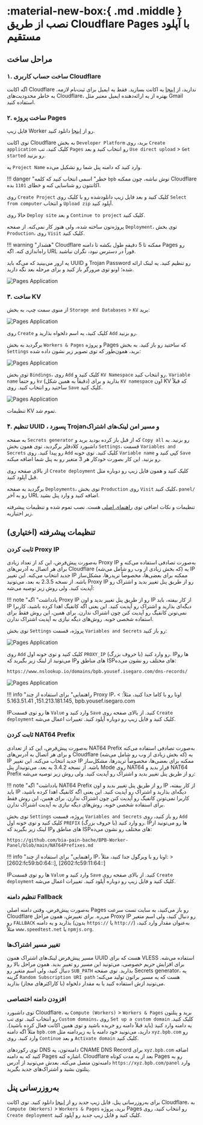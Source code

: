 # :material-new-box:{ .md .middle } نصب از طریق Cloudflare Pages با آپلود مستقیم

## مراحل ساخت

### ۱. ساخت حساب کاربری Cloudflare

اگه اکانت Cloudflare ندارید، از [اینجا](https://dash.cloudflare.com/sign-up) یه اکانت بسازید. فقط یه ایمیل برای ثبت‌نام لازمه. به خاطر محدودیت‌های Cloudflare، بهتره از یه ارائه‌دهنده ایمیل معتبر مثل Gmail استفاده کنید.

### ۲. ساخت پروژه Pages

فایل زیپ Worker رو از [اینجا](https://github.com/bia-pain-bache/BPB-Worker-Panel/releases/latest/download/worker.zip) دانلود کنید.

توی اکانت Cloudflare به بخش  `Developer Platform` برید، روی `Create application` کلیک کنید، تب `Pages` رو انتخاب کنید و بعد `Use direct upload` > `Get started` رو بزنید.

یه `Project Name` وارد کنید که دامنه پنل شما رو تشکیل می‌ده.

!!! danger "خطر"
    اسمی انتخاب کنید که کلمه `bpb` توش نباشه، چون ممکنه Cloudflare اکانتتون رو شناسایی کنه و خطای `1101` بده.

روی `Create Project` کلیک کنید و بعد فایل زیپ دانلودشده رو با کلیک روی `Select from computer` و انتخاب `Upload zip` آپلود کنید.

حالا روی `Deploy site` و بعد `Continue to project` کلیک کنید.

پروژه‌تون ساخته شده، ولی هنوز کار نمی‌کنه. از صفحه `Deployment`، توی بخش `Production`، روی `Visit` کلیک کنید.

!!! warning "هشدار"
    Cloudflare ممکنه تا 5 دقیقه طول بکشه تا دامنه Pages رو راه‌اندازی کنه. اگه URL فوراً در دسترس نبود، نگران نباشید.

یه ارور می‌بینید که می‌گه باید UUID و Trojan Password رو تنظیم کنید. یه لینک ارائه شده؛ اونو توی مرورگر باز کنید و برای مرحله بعد نگه دارید.

![Pages Application](../images/generate-secrets.jpg)

### ۳. ساخت KV

از منوی سمت چپ، به بخش `Storage and Databases` > `KV` برید:

![Pages Application](../images/nav-dash-kv.jpg)

روی `Create` کلیک کنید، یه اسم دلخواه بذارید و `Add` رو بزنید.

برگردید به بخش `Workers & Pages` و پروژه Pages که ساختید رو باز کنید. به بخش `Settings` برید، همون‌طور که توی تصویر زیر نشون داده شده:

![Pages Application](../images/settings-functions.jpg)

توی بخش `Bindings`، روی `Add` کلیک کنید و `KV Namespace` رو انتخاب کنید. `Variable name` رو حتماً `kv` (دقیقاً به همین شکل) بذارید و برای `KV namespace` اون KV که قبلاً ساختید رو انتخاب کنید. روی `Save` کلیک کنید.

![Pages Application](../images/bind-kv.jpg)

تنظیمات KV تموم شد.

### ۴. تنظیم UUID ، پسورد Trojanو مسیر امن لینک‌های اشتراک

به صفحه `Secrets generator` که از قبل باز کرده بودید برید و `Copy all` رو بزنید. به داشبورد کلادفلر برگردید، توی همون بخش `Settings`، قسمت `Variables and Secrets` رو پیدا کنید. روی `Add` کلیک کنید. توی خونه `Variable name`  کپی کنید و `Save` رو بزنید. این کار بصورت خودکار هر 3 متغیر رو به پنل شما اضافه میکنه.

از بالای صفحه روی `Create deployment` کلیک کنید و همون فایل زیپ رو دوباره مثل قبل آپلود کنید.

برگردید به صفحه `Deployments`، توی بخش `Production` روی `Visit` کلیک کنید، `panel/` رو به آخر URL اضافه کنید و وارد پنل بشید.

تنظیمات و نکات اضافی توی [راهنمای اصلی](../configuration/index.md) هست. نصب تموم شده و تنظیمات پیشرفته زیر اختیاریه.

## تنظیمات پیشرفته (اختیاری)

### ثابت کردن Proxy IP

به‌صورت پیش‌فرض، این کد از تعداد زیادی Proxy IP به‌صورت تصادفی استفاده می‌کنه و برای هر اتصال به آدرس‌های Cloudflare (که بخش زیادی از وب رو شامل می‌شه) یه IP جدید انتخاب می‌کنه. این تغییر IP ممکنه برای بعضی‌ها، مخصوصاً تریدرها، مشکل‌ساز باشه. از نسخه 2.3.5 به بعد، می‌تونید Proxy IP رو از طریق پنل تغییر بدید و اشتراک رو آپدیت کنید. ولی روش زیر توصیه می‌شه:

!!! note "یادداشت"
    اگه Proxy IP رو از طریق پنل تغییر بدید و اون IP از کار بیفته، باید IP دیگه‌ای بذارید و اشتراک رو آپدیت کنید. این یعنی اگه کانفیگ اهدا کرده باشید، کاربرا نمی‌تونن کانفیگ رو آپدیت کنن چون اشتراک ندارن. برای همین، این روش فقط برای استفاده شخصی خوبه. روش‌های دیگه نیازی به آپدیت اشتراک ندارن.

توی بخش `Settings` پروژه، قسمت `Variables and Secrets` رو باز کنید:

![Pages Application](../images/pages-env-vars.jpg)

روی `Add` کلیک کنید و توی خونه اول `PROXY_IP` (با حروف بزرگ) رو وارد کنید. IPها رو می‌تونید از لینک زیر بگیرید که IPهای مناطق و ISPهای مختلف رو نشون می‌ده:

```text
https://www.nslookup.io/domains/bpb.yousef.isegaro.com/dns-records/
```

![Pages Application](../images/proxy-ips.jpg)

!!! info "راهنمایی"
    برای استفاده از چند Proxy IP، اونا رو با کاما جدا کنید، مثلاً:
    > 151.213.181.145, 5.163.51.41, bpb.yousef.isegaro.com

IPها رو توی قسمت `Value` وارد کنید و `Save` کنید. از بالای صفحه روی `Create deployment` کلیک کنید و فایل زیپ رو دوباره آپلود کنید. تغییرات اعمال می‌شه.

### ثابت کردن NAT64 Prefix

به‌صورت پیش‌فرض، این کد از تعدادی NAT64 Prefix  به‌صورت تصادفی استفاده می‌کنه و برای هر اتصال به آدرس‌های Cloudflare (که بخش زیادی از وب رو شامل می‌شه) یه IP جدید انتخاب می‌کنه. این تغییر IP ممکنه برای بعضی‌ها، مخصوصاً تریدرها، مشکل‌ساز باشه. از نسخه 3.4.2 به بعد، می‌تونیداز پنل  Mode روی NAT64  قرار بدید و NAT64 Prefix  رو از طریق پنل تغییر بدید و اشتراک رو آپدیت کنید. ولی روش زیر توصیه می‌شه:

!!! note "یادداشت"
    اگه NAT64 Prefix رو از طریق پنل تغییر بدید و اون IP از کار بیفته، باید IP دیگه‌ای بذارید و اشتراک رو آپدیت کنید. این یعنی اگه کانفیگ اهدا کرده باشید، کاربرا نمی‌تونن کانفیگ رو آپدیت کنن چون اشتراک ندارن. برای همین، این روش فقط برای استفاده شخصی خوبه. روش‌های دیگه نیازی به آپدیت اشتراک ندارن.

توی بخش `Settings` پروژه، قسمت `Variables and Secrets` رو باز کنید، روی `Add` کلیک کنید و توی خونه اول `PREFIX` (با حروف بزرگ) رو وارد کنید. IPها رو می‌تونید از لینک زیر بگیرید که IPهای مناطق و ISPهای مختلف رو نشون می‌ده:

```text
https://github.com/bia-pain-bache/BPB-Worker-Panel/blob/main/NAT64Prefixes.md
```

!!! info "راهنمایی"
    برای استفاده از چند IP، اونا رو با ویرگول جدا کنید، مثلاً:
    > [2602:fc59:b0:64::], [2602:fc59:11:64::]

IPها رو توی قسمت `Value` وارد کنید و `Save` کنید. از بالای صفحه روی `Create deployment` کلیک کنید و فایل زیپ رو دوباره آپلود کنید. تغییرات اعمال می‌شه.

### تنظیم دامنه Fallback

به‌صورت پیش‌فرض، وقتی دامنه اصلی Pages رو باز می‌کنید، به سایت تست سرعت Cloudflare می‌ره. برای تغییرش، همون مراحل Proxy IP رو دنبال کنید، ولی اسم متغیر رو `FALLBACK` بذارید و یه دامنه (بدون `https://` یا `http://`) به‌عنوان مقدار وارد کنید، مثلاً `www.speedtest.net` یا `npmjs.org`.

### تغییر مسیر اشتراک‌ها

مسیر پیش‌فرض لینک‌های اشتراک همون UUID هست که برای VLESS استفاده می‌شه. برای افزایش حریم خصوصی، می‌تونید این مسیر رو تغییر بدید. همون مراحل بالا رو دنبال کنید، ولی اسم متغیر رو `SUB_PATH` بذارید. توی صفحه Secrets generator، یه گزینه `Random Subscription URI path` هست که یه مسیر براتون تولید می‌کنه؛ می‌تونید ازش استفاده کنید یا یه مقدار دلخواه (با کاراکترهای مجاز) بذارید.

### افزودن دامنه اختصاصی

توی داشبورد Cloudflare، به `Compute (Workers)` > `Workers & Pages` برید و پنلتون رو انتخاب کنید. توی تب `Custom domains`، روی `Set up a custom domain` کلیک کنید. یه دامنه وارد کنید (باید قبلاً دامنه رو خریده باشید و توی همین اکانت فعال کرده باشید). مثلاً اگه دامنه `bpb.com` دارید، می‌تونید خود دامنه یا یه زیردامنه مثل `xyz.bpb.com` رو وارد کنید. روی `Continue` و بعد `Activate domain` کلیک کنید.

توی رکوردهای DNS دامنه‌تون، یه CNAME DNS Record برای `xyz.bpb.com` اضافه کنید که به دامنه Pages اشاره کنه. Cloudflare بعد از یه مدت کوتاه Pages رو به دامنه‌تون متصل می‌کنه. بعدش می‌تونید از آدرس `https://xyz.bpb.com/panel` وارد پنلتون بشید و اشتراک‌های جدید بگیرید.

## به‌روزرسانی پنل

برای به‌روزرسانی پنل، فایل زیپ جدید رو از [اینجا](https://github.com/bia-pain-bache/BPB-Worker-Panel/releases/latest/download/worker.zip) دانلود کنید. توی اکانت Cloudflare، به `Compute (Workers)` > `Workers & Pages` برید، پروژه Pages رو انتخاب کنید، روی `Create deployment` کلیک کنید و فایل زیپ جدید رو آپلود کنید.
